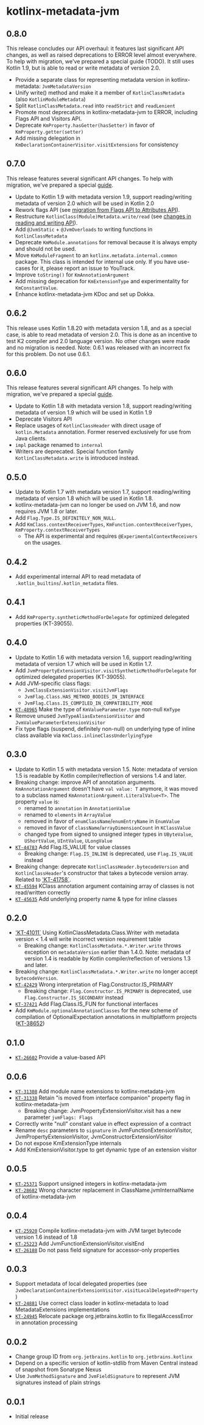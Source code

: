 # kotlinx-metadata-jvm

## 0.8.0

This release concludes our API overhaul: it features last significant API changes, as well as raised deprecations to ERROR level almost everywhere.
To help with migration, we've prepared a special guide (TODO). 
It still uses Kotlin 1.9, but is able to read or write metadata of version 2.0.

- Provide a separate class for representing metadata version in kotlinx-metadata: `JvmMetadataVersion`
- Unify write() method and make it a member of `KotlinClassMetadata` (also `KotlinModuleMetadata`)
- Split `KotlinClassMetadata.read` into `readStrict` and `readLenient`
- Promote most deprecations in kotlinx-metadata-jvm to ERROR, including Flags API and Visitors API.
- Deprecate `KmProperty.hasGetter(hasSetter)` in favor of `KmProperty.getter(setter)`
- Add missing delegation in `KmDeclarationContainerVisitor.visitExtensions` for consistency

## 0.7.0

This release features several significant API changes. To help with migration, we've prepared a special [guide](Migration.md#migrating-from-06x-to-070).

- Update to Kotlin 1.9 with metadata version 1.9, support reading/writing metadata of version 2.0 which will be used in Kotlin 2.0
- Rework flags API (see [migration from Flags API to Attributes API](Migration.md#migration-from-flags-api-to-attributes-api)).
- Restructure `KotlinClass(Module)Metadata.write/read` (see [changes in reading and writing API](Migration.md#changes-in-reading-and-writing-api)).
- Add `@JvmStatic` + `@JvmOverloads` to writing functions in `KotlinClassMetadata`
- Deprecate `KmModule.annotations` for removal because it is always empty and should not be used.
- Move `KmModuleFragment` to an `kotlinx.metadata.internal.common` package. This class is intended for internal use only. If you have use-cases for it, please report an issue to YouTrack.
- Improve `toString()` for `KmAnnotationArgument`
- Add missing deprecation for `KmExtensionType` and experimentality for `KmConstantValue`.
- Enhance kotlinx-metadata-jvm KDoc and set up Dokka.

## 0.6.2

This release uses Kotlin 1.8.20 with metadata version 1.8, and as a special case, is able to read metadata of version 2.0. 
This is done as an incentive to test K2 compiler and 2.0 language version. 
No other changes were made and no migration is needed.
Note: 0.6.1 was released with an incorrect fix for this problem. Do not use 0.6.1.

## 0.6.0

This release features several significant API changes. To help with migration, we've prepared a special [guide](Migration.md#migrating-from-050-to-06x).

- Update to Kotlin 1.8 with metadata version 1.8, support reading/writing metadata of version 1.9 which will be used in Kotlin 1.9
- Deprecate Visitors API
- Replace usages of `KotlinClassHeader` with direct usage of `kotlin.Metadata` annotation. Former reserved exclusively for use from Java clients.
- `impl` package renamed to `internal`
- Writers are deprecated. Special function family `KotlinClassMetadata.write` is introduced instead.

## 0.5.0

- Update to Kotlin 1.7 with metadata version 1.7, support reading/writing metadata of version 1.8 which will be used in Kotlin 1.8.
- kotlinx-metadata-jvm can no longer be used on JVM 1.6, and now requires JVM 1.8 or later.
- Add `Flag.Type.IS_DEFINITELY_NON_NULL`.
- Add `KmClass.contextReceiverTypes`, `KmFunction.contextReceiverTypes`, `KmProperty.contextReceiverTypes`
  - The API is experimental and requires `@ExperimentalContextReceivers` on the usages.

## 0.4.2

- Add experimental internal API to read metadata of `.kotlin_builtins`/`.kotlin_metadata` files.

## 0.4.1

- Add `KmProperty.syntheticMethodForDelegate` for optimized delegated properties (KT-39055).

## 0.4.0

- Update to Kotlin 1.6 with metadata version 1.6, support reading/writing metadata of version 1.7 which will be used in Kotlin 1.7.
- Add `JvmPropertyExtensionVisitor.visitSyntheticMethodForDelegate` for optimized delegated properties (KT-39055).
- Add JVM-specific class flags:
  - `JvmClassExtensionVisitor.visitJvmFlags`
  - `JvmFlag.Class.HAS_METHOD_BODIES_IN_INTERFACE`
  - `JvmFlag.Class.IS_COMPILED_IN_COMPATIBILITY_MODE`
- [`KT-48965`](https://youtrack.jetbrains.com/issue/KT-48965) Make the type of `KmValueParameter.type` non-null `KmType`
- Remove unused `JvmTypeAliasExtensionVisitor` and `JvmValueParameterExtensionVisitor`
- Fix type flags (suspend, definitely non-null) on underlying type of inline class available via `KmClass.inlineClassUnderlyingType`

## 0.3.0

- Update to Kotlin 1.5 with metadata version 1.5.
  Note: metadata of version 1.5 is readable by Kotlin compiler/reflection of versions 1.4 and later.
- Breaking change: improve API of annotation arguments.
  `KmAnnotationArgument` doesn't have `val value: T` anymore, it was moved to a subclass named `KmAnnotationArgument.LiteralValue<T>`.
  The property `value` is:
  - renamed to `annotation` in `AnnotationValue`
  - renamed to `elements` in `ArrayValue`
  - removed in favor of `enumClassName`/`enumEntryName` in `EnumValue`
  - removed in favor of `className`/`arrayDimensionCount` in `KClassValue`
  - changed type from signed to unsigned integer types in `UByteValue`, `UShortValue`, `UIntValue`, `ULongValue`
- [`KT-44783`](https://youtrack.jetbrains.com/issue/KT-44783) Add Flag.IS_VALUE for value classes
  - Breaking change: `Flag.IS_INLINE` is deprecated, use `Flag.IS_VALUE` instead
- Breaking change: deprecate `KotlinClassHeader.bytecodeVersion` and `KotlinClassHeader`'s constructor that takes a bytecode version array.
  Related to ['KT-41758`](https://youtrack.jetbrains.com/issue/KT-41758).
- [`KT-45594`](https://youtrack.jetbrains.com/issue/KT-45594) KClass annotation argument containing array of classes is not read/written correctly
- [`KT-45635`](https://youtrack.jetbrains.com/issue/KT-45635) Add underlying property name & type for inline classes

## 0.2.0

- ['KT-41011`](https://youtrack.jetbrains.com/issue/KT-41011) Using KotlinClassMetadata.Class.Writer with metadata version < 1.4 will write incorrect version requirement table
    - Breaking change: `KotlinClassMetadata.*.Writer.write` throws exception on `metadataVersion` earlier than 1.4.0.
      Note: metadata of version 1.4 is readable by Kotlin compiler/reflection of versions 1.3 and later.
- Breaking change: `KotlinClassMetadata.*.Writer.write` no longer accept `bytecodeVersion`.
- [`KT-42429`](https://youtrack.jetbrains.com/issue/KT-42429) Wrong interpretation of Flag.Constructor.IS_PRIMARY
    - Breaking change: `Flag.Constructor.IS_PRIMARY` is deprecated, use `Flag.Constructor.IS_SECONDARY` instead
- [`KT-37421`](https://youtrack.jetbrains.com/issue/KT-37421) Add Flag.Class.IS_FUN for functional interfaces
- Add `KmModule.optionalAnnotationClasses` for the new scheme of compilation of OptionalExpectation annotations in multiplatform projects ([KT-38652](https://youtrack.jetbrains.com/issue/KT-38652))

## 0.1.0

- [`KT-26602`](https://youtrack.jetbrains.com/issue/KT-26602) Provide a value-based API

## 0.0.6

- [`KT-31308`](https://youtrack.jetbrains.com/issue/KT-31308) Add module name extensions to kotlinx-metadata-jvm
- [`KT-31338`](https://youtrack.jetbrains.com/issue/KT-31338) Retain "is moved from interface companion" property flag in kotlinx-metadata-jvm
    - Breaking change: JvmPropertyExtensionVisitor.visit has a new parameter `jvmFlags: Flags`
- Correctly write "null" constant value in effect expression of a contract
- Rename `desc` parameters to `signature` in JvmFunctionExtensionVisitor, JvmPropertyExtensionVisitor, JvmConstructorExtensionVisitor
- Do not expose KmExtensionType internals
- Add KmExtensionVisitor.type to get dynamic type of an extension visitor

## 0.0.5

- [`KT-25371`](https://youtrack.jetbrains.com/issue/KT-25371) Support unsigned integers in kotlinx-metadata-jvm
- [`KT-28682`](https://youtrack.jetbrains.com/issue/KT-28682) Wrong character replacement in ClassName.jvmInternalName of kotlinx-metadata-jvm

## 0.0.4

- [`KT-25920`](https://youtrack.jetbrains.com/issue/KT-25920) Compile kotlinx-metadata-jvm with JVM target bytecode version 1.6 instead of 1.8
- [`KT-25223`](https://youtrack.jetbrains.com/issue/KT-25223) Add JvmFunctionExtensionVisitor.visitEnd
- [`KT-26188`](https://youtrack.jetbrains.com/issue/KT-26188) Do not pass field signature for accessor-only properties

## 0.0.3

- Support metadata of local delegated properties (see `JvmDeclarationContainerExtensionVisitor.visitLocalDelegatedProperty`)
- [`KT-24881`](https://youtrack.jetbrains.com/issue/KT-24881) Use correct class loader in kotlinx-metadata to load MetadataExtensions implementations
- [`KT-24945`](https://youtrack.jetbrains.com/issue/KT-24945) Relocate package org.jetbrains.kotlin to fix IllegalAccessError in annotation processing

## 0.0.2

- Change group ID from `org.jetbrains.kotlin` to `org.jetbrains.kotlinx`
- Depend on a specific version of kotlin-stdlib from Maven Central instead of snapshot from Sonatype Nexus
- Use `JvmMethodSignature` and `JvmFieldSignature` to represent JVM signatures instead of plain strings

## 0.0.1

- Initial release
